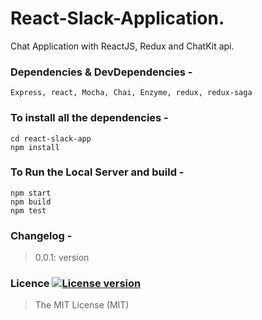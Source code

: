 # React-Slack-Application.
Chat Application with ReactJS, Redux and ChatKit api.

### Dependencies & DevDependencies -
```
Express, react, Mocha, Chai, Enzyme, redux, redux-saga
```

### To install all the dependencies -
```
cd react-slack-app
npm install
```

### To Run the Local Server and build -
```
npm start
npm build
npm test
```

### Changelog -
> 0.0.1: version

### Licence [![License version](http://img.shields.io/badge/License-MIT-red.svg)]()
> The MIT License (MIT)

